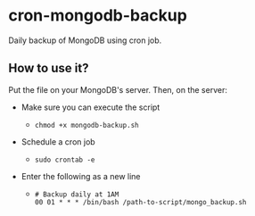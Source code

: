 # cron-mongodb-backup

Daily backup of MongoDB using cron job.

## How to use it?

Put the file on your MongoDB's server. Then, on the server:

* Make sure you can execute the script
  * `chmod +x mongodb-backup.sh`
  
* Schedule a cron job
  * `sudo crontab -e`
  
* Enter the following as a new line
  * ```
    # Backup daily at 1AM
    00 01 * * * /bin/bash /path-to-script/mongo_backup.sh
    ```
  
  
